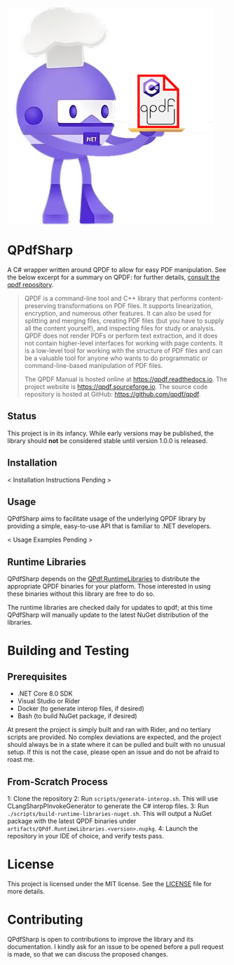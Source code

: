 ![QPdfSharp_DotNetBot.png](assets/QPdfSharp_DotNetBot.png)

# QPdfSharp
A C# wrapper written around QPDF to allow for easy PDF manipulation.
See the below excerpt for a summary on QPDF: for further details, [consult the qpdf repository](https://github.com/qpdf/qpdf/).

> QPDF is a command-line tool and C++ library that performs content-preserving transformations on PDF files. It supports linearization, encryption, and numerous other features. It can also be used for splitting and merging files, creating PDF files (but you have to supply all the content yourself), and inspecting files for study or analysis. QPDF does not render PDFs or perform text extraction, and it does not contain higher-level interfaces for working with page contents. It is a low-level tool for working with the structure of PDF files and can be a valuable tool for anyone who wants to do programmatic or command-line-based manipulation of PDF files.
>
> The QPDF Manual is hosted online at https://qpdf.readthedocs.io. The project website is https://qpdf.sourceforge.io. The source code repository is hosted at GitHub: https://github.com/qpdf/qpdf.

## Status
This project is in its infancy. While early versions may be published, the library should **not** be considered stable until version 1.0.0 is released.

## Installation
< Installation Instructions Pending >

## Usage
QPdfSharp aims to facilitate usage of the underlying QPDF library by providing a simple, easy-to-use API that is familiar to .NET developers.

< Usage Examples Pending >

## Runtime Libraries
QPdfSharp depends on the [QPdf.RuntimeLibraries](https://www.nuget.org/packages/QPdf.RuntimeLibraries) to distribute the appropriate QPDF binaries for your platform.
Those interested in using these binaries without this library are free to do so.

The runtime libraries are checked daily for updates to qpdf; at this time QPdfSharp will manually update to the latest NuGet distribution of the libraries.

# Building and Testing

## Prerequisites
- .NET Core 8.0 SDK
- Visual Studio or Rider
- Docker (to generate interop files, if desired)
- Bash (to build NuGet package, if desired)

At present the project is simply built and ran with Rider, and no tertiary scripts are provided.
No complex deviations are expected, and the project should always be in a state where it can be pulled and built with no unusual setup.
If this is not the case, please open an issue and do not be afraid to roast me.

## From-Scratch Process
1: Clone the repository
2: Run `scripts/generate-interop.sh`. This will use CLangSharpPInvokeGenerator to generate the C# interop files.
3: Run `./scripts/build-runtime-libraries-nuget.sh`. This will output a NuGet package with the latest QPDF binaries under `artifacts/QPdf.RuntimeLibraries.<version>.nupkg`.
4: Launch the repository in your IDE of choice, and verify tests pass.

# License
This project is licensed under the MIT license. See the [LICENSE](LICENSE) file for more details.

# Contributing
QPdfSharp is open to contributions to improve the library and its documentation.
I kindly ask for an issue to be opened before a pull request is made, so that we can discuss the proposed changes.
